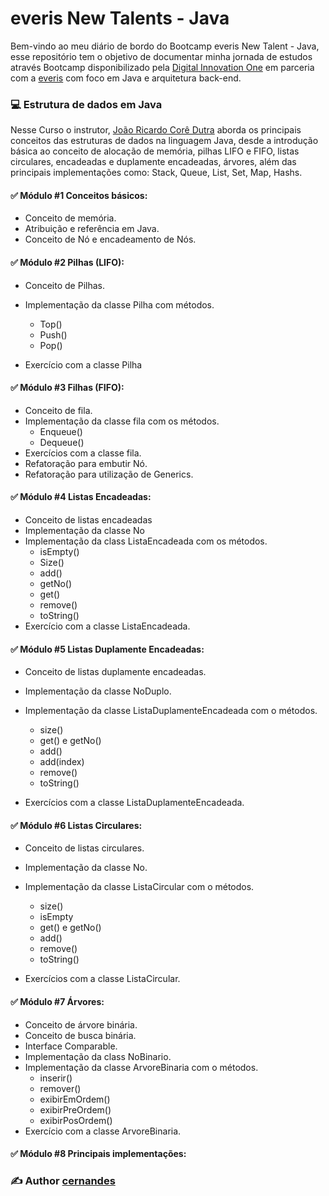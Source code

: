 # everis New Talents - Java 

Bem-vindo ao meu diário de bordo do Bootcamp everis New Talent - Java, esse repositório tem o objetivo de documentar minha jornada de estudos através Bootcamp disponibilizado pela [Digital Innovation One](https://digitalinnovation.one/bootcamps/everis-new-talents-java) em parceria com a [everis](https://www.everis.com/brazil/pt-br) com foco em Java e arquitetura back-end. 



### :computer: Estrutura de dados em Java

Nesse Curso o instrutor, [João Ricardo Corê Dutra](https://www.linkedin.com/in/jo%C3%A3o-dutra-400a9330/) aborda os principais conceitos das estruturas de dados na linguagem Java, desde a introdução básica ao conceito de alocação de memória, pilhas LIFO e FIFO, listas circulares, encadeadas e duplamente encadeadas, árvores, além das principais implementações como: Stack, Queue, List, Set, Map, Hashs. 

#### :white_check_mark: Módulo #1 Conceitos básicos:

* Conceito de memória.
* Atribuição e referência em Java.
* Conceito de Nó e encadeamento de Nós.

#### :white_check_mark: Módulo #2 Pilhas (LIFO):

* Conceito de Pilhas.
* Implementação da classe Pilha com métodos.
  * Top()
  * Push()
  * Pop()

* Exercício com a classe  Pilha

#### :white_check_mark: Módulo #3 Filhas (FIFO):

* Conceito de fila.
* Implementação da classe fila com os métodos.
  * Enqueue()
  * Dequeue()
* Exercícios com a classe fila.
* Refatoração para embutir Nó.
* Refatoração para utilização de Generics.

#### :white_check_mark: Módulo #4 Listas Encadeadas:

* Conceito de listas encadeadas
* Implementação da classe No
* Implementação da class ListaEncadeada com os métodos.
  * isEmpty()
  * Size()
  * add()
  * getNo()
  * get()
  * remove()
  * toString()
* Exercício com a classe ListaEncadeada.

#### :white_check_mark: Módulo #5 Listas Duplamente Encadeadas:

* Conceito de listas duplamente encadeadas.
* Implementação da classe NoDuplo.
* Implementação da classe ListaDuplamenteEncadeada com o métodos.
  * size()
  * get() e getNo()
  * add()
  * add(index)
  * remove()
  * toString()

* Exercícios com a classe ListaDuplamenteEncadeada.

#### :white_check_mark: Módulo #6 Listas Circulares:

* Conceito de listas circulares.
* Implementação da classe No.
* Implementação da classe ListaCircular com o métodos.
  * size()
  * isEmpty
  * get() e getNo()
  * add()
  * remove()
  * toString()

* Exercícios com a classe ListaCircular.

#### :white_check_mark: Módulo #7 Árvores:

* Conceito de árvore binária.
* Conceito de busca binária.
* Interface Comparable.
* Implementação da class NoBinario.
* Implementação da classe ArvoreBinaria com o métodos.
  * inserir()
  * remover()
  * exibirEmOrdem()
  * exibirPreOrdem()
  * exibirPosOrdem()
* Exercício com a classe ArvoreBinaria.

#### :white_check_mark: Módulo #8 Principais implementações:









### :writing_hand: Author [cernandes](https://www.linkedin.com/in/claudioernandessilva/)   









